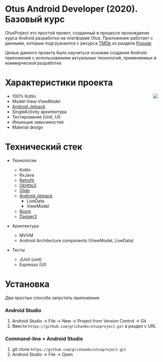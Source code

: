 # Otus Android Developer (2020). Базовый курс 

OtusProject это простой проект, созданный в процессе прохождения курса Android разработки на платформе Otus.
Приложение работает с данными, которые подгружаются с ресурса [TMDb](https://developers.themoviedb.org/3/getting-started/introduction) из раздела [Popular](https://developers.themoviedb.org/3/movies/get-popular-movies)

Целью данного проекта было научиться основам создания Android-приложений с использованием актуальных
технологий, применяемых в коммерческой разработке.



# Характеристики проекта
<img align="right" src="https://github.com/Grishan0v/OtusProject/blob/master/20201103_001334.gif">

* 100% Kotlin
* Model-View-ViewModel
* [Android Jetpack](https://developer.android.com/jetpack)
* SingleActivity архитектура
* Тестирование (Unit, UI)
* Инъекция зависимостей 
* Material design

# Технический стек

* Технологии
  - Kotlin
  - RxJava
  - [Retrofit](https://square.github.io/retrofit/)
  - [OkHttp3](https://square.github.io/okhttp/)
  - [Glide](https://github.com/bumptech/glide)
  - [Android Jetpack](https://developer.android.com/jetpack)
    - LiveData
    - ViewModel
  - [Room](https://developer.android.com/training/data-storage/room)
  - [Dagger2](https://dagger.dev)
  
* Архитектура
  - MVVM
  - Android Architecture components (ViewModel, LiveData)
  
* Тесты
  - JUnit (unit)
  - Espresso (UI)
    
# Установка
Два простых способа запустить приложение

### Android Studio
  1. Android Studio -> File -> New -> Project from Version Control -> Git
  2. Ввести `https://github.com/grishan0v/otusproject.git` в раздел с URL

### Command-line + Android Studio
  1. git clone `https://github.com/grishan0v/otusproject.git`
  2. Android Studio -> File -> Open




